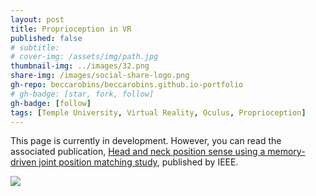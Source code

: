 ```yaml
---
layout: post
title: Proprioception in VR
published: false
# subtitle:
# cover-img: /assets/img/path.jpg
thumbnail-img: ../images/32.png
share-img: /images/social-share-logo.png
gh-repo: beccarobins/beccarobins.github.io-portfolio
# gh-badge: [star, fork, follow]
gh-badge: [follow]
tags: [Temple University, Virtual Reality, Oculus, Proprioception]
---
```


This page is currently in development. However, you can read the associated publication, [Head and neck position sense using a memory-driven joint position matching study](https://ieeexplore.ieee.org/document/8007503), published by IEEE.

![](https://octodex.github.com/images/waldocat.png)